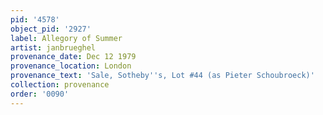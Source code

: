 ```yaml
---
pid: '4578'
object_pid: '2927'
label: Allegory of Summer
artist: janbrueghel
provenance_date: Dec 12 1979
provenance_location: London
provenance_text: 'Sale, Sotheby''s, Lot #44 (as Pieter Schoubroeck)'
collection: provenance
order: '0090'
---
```

